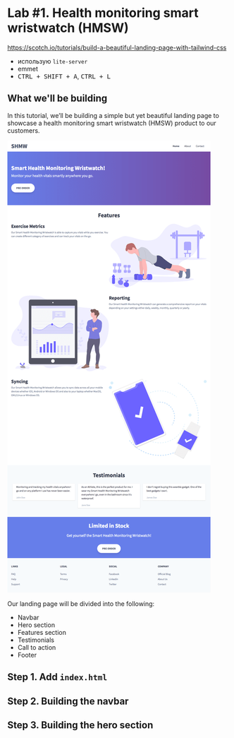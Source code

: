 # Lab #1. Health monitoring smart wristwatch (HMSW)

https://scotch.io/tutorials/build-a-beautiful-landing-page-with-tailwind-css

- использую `lite-server`
- emmet
- <kbd>CTRL + SHIFT + A</kbd>, <kbd>CTRL + L</kbd>

## What we'll be building

In this tutorial, we’ll be building a simple but yet beautiful landing page to showcase a health monitoring smart wristwatch (HMSW) product to our customers.

![our landing page preview](hmsw-page.webp)

Our landing page will be divided into the following:
- Navbar
- Hero section
- Features section
- Testimonials
- Call to action
- Footer

## Step 1. Add `index.html`

## Step 2. Building the navbar

## Step 3. Building the hero section
